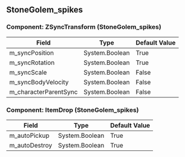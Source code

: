 ## StoneGolem_spikes

### Component: ZSyncTransform (StoneGolem_spikes)

|Field|Type|Default Value|
|---|---|---|
|m_syncPosition|System.Boolean|True|
|m_syncRotation|System.Boolean|True|
|m_syncScale|System.Boolean|False|
|m_syncBodyVelocity|System.Boolean|False|
|m_characterParentSync|System.Boolean|False|

### Component: ItemDrop (StoneGolem_spikes)

|Field|Type|Default Value|
|---|---|---|
|m_autoPickup|System.Boolean|True|
|m_autoDestroy|System.Boolean|True|

